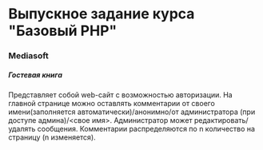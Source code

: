 # Выпускное задание курса "Базовый PHP"

### Mediasoft

##### Гостевая книга
Представляет собой web-сайт с возможностью авторизации. 
На главной странице можно оставлять комментарии от своего имени(заполняется автоматически)/анонимно/от администратора (при доступе админа)/<свое имя>. 
Администратор может редактировать/удалять сообщения. 
Комментарии распределяются по n количество на страницу (n изменяется).